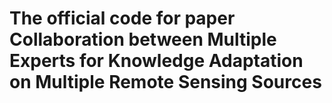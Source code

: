 # The official code for paper  Collaboration between Multiple Experts for Knowledge Adaptation on Multiple Remote Sensing Sources
